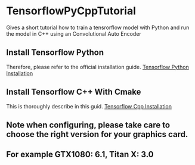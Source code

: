 # TensorflowPyCppTutorial
Gives a short tutorial how to train a tensrorflow model with Python and run the model in C++ using an Convolutional Auto Encoder

## Install Tensorflow Python
Therefore, please refer to the official installation guide.
[Tensorflow Python Installation](https://www.tensorflow.org/versions/r0.11/get_started/os_setup.html#pip-installation)

## Install Tensorflow C++ With Cmake
This is thoroughly describe in this guid.
[Tensorflow Cpp Installation](https://github.com/cjweeks/tensorflow-cmake)

## Note when configuring, please take care to choose the right version for your graphics card. 
## For example GTX1080: 6.1, Titan X: 3.0
